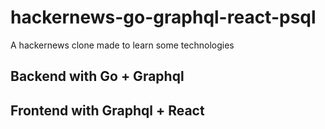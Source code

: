 # hackernews-go-graphql-react-psql

A hackernews clone made to learn some technologies

## Backend with Go + Graphql

## Frontend with Graphql + React
